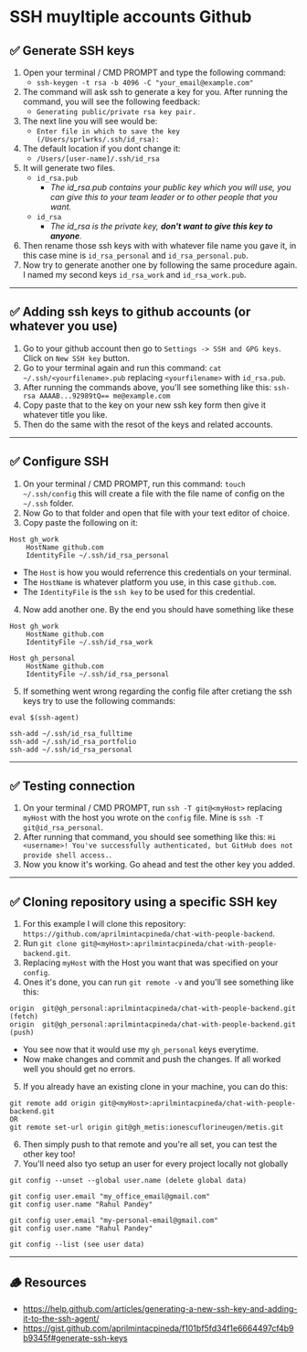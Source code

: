 # SSH muyltiple accounts Github

## ✅ Generate SSH keys

1. Open your terminal / CMD PROMPT and type the following command: 
   - `ssh-keygen -t rsa -b 4096 -C "your_email@example.com"`
2. The command will ask ssh to generate a key for you. After running the command, you will see the following feedback:
   - `Generating public/private rsa key pair.`
3. The next line you will see would be:
   - `Enter file in which to save the key (/Users/sprlwrks/.ssh/id_rsa):` 
4. The default location if you dont change it: 
   - `/Users/[user-name]/.ssh/id_rsa`
5. It will generate two files. 
   - `id_rsa.pub`
     - *The id_rsa.pub contains your public key which you will use, you can give this to your team leader or to other people that you want.* 
   - `id_rsa` 
     - *The id_rsa is the private key, **don't want to give this key to anyone**.*
6. Then rename those ssh keys with with whatever file name you gave it, in this case mine is `id_rsa_personal` and `id_rsa_personal.pub`.
7. Now try to generate another one by following the same procedure again. I named my second keys `id_rsa_work` and `id_rsa_work.pub`.
--- 
## ✅ Adding ssh keys to github accounts (or whatever you use)
1. Go to your github account then go to `Settings -> SSH and GPG keys`. Click on `New SSH key` button.
2. Go to your terminal again and run this command: `cat ~/.ssh/<yourfilename>.pub` replacing `<yourfilename>` with `id_rsa.pub`.
3. After running the commands above, you'll see something like this: `ssh-rsa AAAAB...92989tQ== me@example.com`
4. Copy paste that to the key on your new ssh key form then give it whatever title you like.
5. Then do the same with the resot of the keys and related accounts.
---
## ✅ Configure SSH
1. On your terminal / CMD PROMPT, run this command: `touch ~/.ssh/config` this will create a file with the file name of config on the `~/.ssh` folder. 
2. Now Go to that folder and open that file with your text editor of choice.
3. Copy paste the following on it:
```
Host gh_work
    HostName github.com
    IdentityFile ~/.ssh/id_rsa_personal
```
* The `Host` is how you would referrence this credentials on your terminal. 
* The `HostName` is whatever platform you use, in this case `github.com`. 
* The `IdentityFile` is the `ssh key` to be used for this credential.

4. Now add another one. By the end you should have something like these
```
Host gh_work
    HostName github.com
    IdentityFile ~/.ssh/id_rsa_work

Host gh_personal
    HostName github.com
    IdentityFile ~/.ssh/id_rsa_personal
```

5. If something went wrong regarding the config file after cretiang the ssh keys try to use the following commands:
```
eval $(ssh-agent)

ssh-add ~/.ssh/id_rsa_fulltime
ssh-add ~/.ssh/id_rsa_portfolio
ssh-add ~/.ssh/id_rsa_personal
```
---
## ✅ Testing connection
1. On your terminal / CMD PROMPT, run `ssh -T git@<myHost>` replacing `myHost` with the host you wrote on the `config` file. Mine is `ssh -T git@id_rsa_personal`.
2. After running that command, you should see something like this: `Hi <username>! You've successfully authenticated, but GitHub does not provide shell access.`. 
3. Now you know it's working. Go ahead and test the other key you added.
---
## ✅ Cloning repository using a specific SSH key
1. For this example I will clone this repository: `https://github.com/aprilmintacpineda/chat-with-people-backend`.
2. Run `git clone git@<myHost>:aprilmintacpineda/chat-with-people-backend.git`. 
3. Replacing `myHost` with the Host you want that was specified on your `config`.
4. Ones it's done, you can run `git remote -v` and you'll see something like this:
```
origin	git@gh_personal:aprilmintacpineda/chat-with-people-backend.git (fetch)
origin	git@gh_personal:aprilmintacpineda/chat-with-people-backend.git (push)
```
* You see now that it would use my `gh_personal` keys everytime. 
* Now make changes and commit and push the changes. If all worked well you should get no errors.

5. If you already have an existing clone in your machine, you can do this:
```
git remote add origin git@<myHost>:aprilmintacpineda/chat-with-people-backend.git
OR
git remote set-url origin git@gh_metis:ionescuflorineugen/metis.git
```
6. Then simply push to that remote and you're all set, you can test the other key too!
7. You'll need also tyo setup an user for every project locally not globally
```
git config --unset --global user.name (delete global data)

git config user.email "my_office_email@gmail.com"
git config user.name "Rahul Pandey"
     
git config user.email "my-personal-email@gmail.com"
git config user.name "Rahul Pandey"

git config --list (see user data)
```
---
## 🪵 Resources
- https://help.github.com/articles/generating-a-new-ssh-key-and-adding-it-to-the-ssh-agent/
- https://gist.github.com/aprilmintacpineda/f101bf5fd34f1e6664497cf4b9b9345f#generate-ssh-keys
